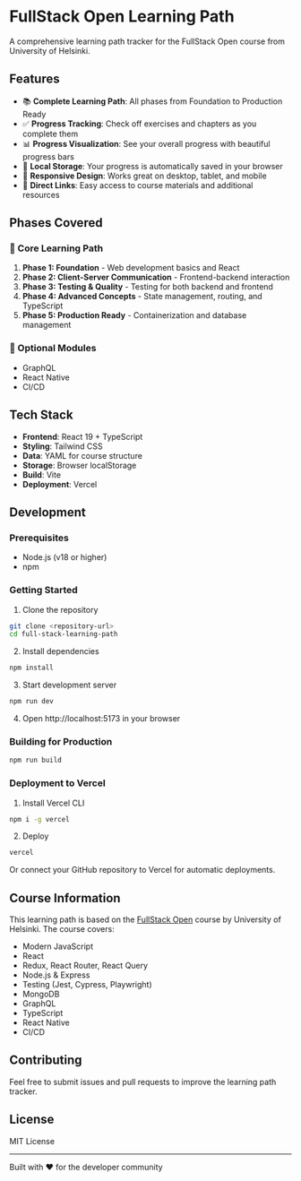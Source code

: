 # FullStack Open Learning Path

A comprehensive learning path tracker for the FullStack Open course from University of Helsinki.

## Features

- 📚 **Complete Learning Path**: All phases from Foundation to Production Ready
- ✅ **Progress Tracking**: Check off exercises and chapters as you complete them
- 📊 **Progress Visualization**: See your overall progress with beautiful progress bars
- 💾 **Local Storage**: Your progress is automatically saved in your browser
- 📱 **Responsive Design**: Works great on desktop, tablet, and mobile
- 🔗 **Direct Links**: Easy access to course materials and additional resources

## Phases Covered

### 🎯 Core Learning Path
1. **Phase 1: Foundation** - Web development basics and React
2. **Phase 2: Client-Server Communication** - Frontend-backend interaction
3. **Phase 3: Testing & Quality** - Testing for both backend and frontend
4. **Phase 4: Advanced Concepts** - State management, routing, and TypeScript
5. **Phase 5: Production Ready** - Containerization and database management

### 🔶 Optional Modules
- GraphQL
- React Native  
- CI/CD

## Tech Stack

- **Frontend**: React 19 + TypeScript
- **Styling**: Tailwind CSS
- **Data**: YAML for course structure
- **Storage**: Browser localStorage
- **Build**: Vite
- **Deployment**: Vercel

## Development

### Prerequisites
- Node.js (v18 or higher)
- npm

### Getting Started

1. Clone the repository
```bash
git clone <repository-url>
cd full-stack-learning-path
```

2. Install dependencies
```bash
npm install
```

3. Start development server
```bash
npm run dev
```

4. Open http://localhost:5173 in your browser

### Building for Production

```bash
npm run build
```

### Deployment to Vercel

1. Install Vercel CLI
```bash
npm i -g vercel
```

2. Deploy
```bash
vercel
```

Or connect your GitHub repository to Vercel for automatic deployments.

## Course Information

This learning path is based on the [FullStack Open](https://fullstackopen.com/) course by University of Helsinki. The course covers:

- Modern JavaScript
- React
- Redux, React Router, React Query
- Node.js & Express
- Testing (Jest, Cypress, Playwright)
- MongoDB
- GraphQL
- TypeScript
- React Native
- CI/CD

## Contributing

Feel free to submit issues and pull requests to improve the learning path tracker.

## License

MIT License

---

Built with ❤️ for the developer community
